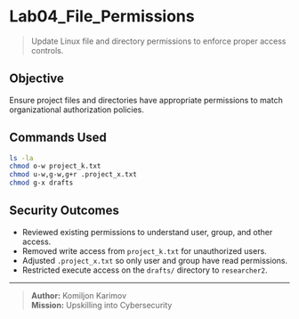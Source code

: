 # Lab04_File_Permissions

> Update Linux file and directory permissions to enforce proper access controls.

## Objective
Ensure project files and directories have appropriate permissions to match organizational authorization policies.

## Commands Used
```bash
ls -la
chmod o-w project_k.txt
chmod u-w,g-w,g+r .project_x.txt
chmod g-x drafts
```

## Security Outcomes
- Reviewed existing permissions to understand user, group, and other access.
- Removed write access from `project_k.txt` for unauthorized users.
- Adjusted `.project_x.txt` so only user and group have read permissions.
- Restricted execute access on the `drafts/` directory to `researcher2`.

---

> **Author:** Komiljon Karimov  
> **Mission:** Upskilling into Cybersecurity
